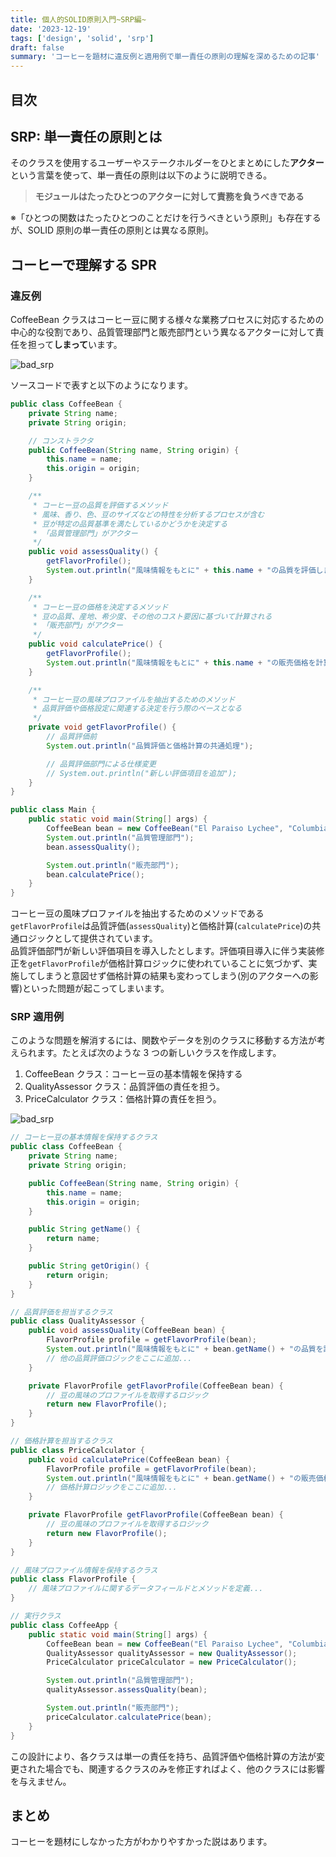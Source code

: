 ```yaml
---
title: 個人的SOLID原則入門~SRP編~
date: '2023-12-19'
tags: ['design', 'solid', 'srp']
draft: false
summary: 'コーヒーを題材に違反例と適用例で単一責任の原則の理解を深めるための記事'
---
```


## 目次

<TOCInline toc={props.toc} exclude="目次" toHeading={3} />

## SRP: 単一責任の原則とは

そのクラスを使用するユーザーやステークホルダーをひとまとめにした**アクター**という言葉を使って、単一責任の原則は以下のように説明できる。

> **モジュールはたったひとつのアクターに対して責務を負うべきである**

※「ひとつの関数はたったひとつのことだけを行うべきという原則」も存在するが、SOLID 原則の単一責任の原則とは異なる原則。

## コーヒーで理解する SPR

### 違反例

CoffeeBean クラスはコーヒー豆に関する様々な業務プロセスに対応するための中心的な役割であり、品質管理部門と販売部門という異なるアクターに対して責任を担って**しまって**います。

![bad_srp](/static/images/design/solid/single_responsibility/bad_srp.png)

ソースコードで表すと以下のようになります。

```java
public class CoffeeBean {
    private String name;
    private String origin;

    // コンストラクタ
    public CoffeeBean(String name, String origin) {
        this.name = name;
        this.origin = origin;
    }

    /**
     * コーヒー豆の品質を評価するメソッド
     * 風味、香り、色、豆のサイズなどの特性を分析するプロセスが含む
     * 豆が特定の品質基準を満たしているかどうかを決定する
     * 「品質管理部門」がアクター
     */
    public void assessQuality() {
        getFlavorProfile();
        System.out.println("風味情報をもとに" + this.name + "の品質を評価しました");
    }

    /**
     * コーヒー豆の価格を決定するメソッド
     * 豆の品質、産地、希少度、その他のコスト要因に基づいて計算される
     * 「販売部門」がアクター
     */
    public void calculatePrice() {
        getFlavorProfile();
        System.out.println("風味情報をもとに" + this.name + "の販売価格を計算しました");
    }

    /**
     * コーヒー豆の風味プロファイルを抽出するためのメソッド
     * 品質評価や価格設定に関連する決定を行う際のベースとなる
     */
    private void getFlavorProfile() {
        // 品質評価前
        System.out.println("品質評価と価格計算の共通処理");

        // 品質評価部門による仕様変更
        // System.out.println("新しい評価項目を追加");
    }
}

public class Main {
    public static void main(String[] args) {
        CoffeeBean bean = new CoffeeBean("El Paraiso Lychee", "Columbia");
        System.out.println("品質管理部門");
        bean.assessQuality();

        System.out.println("販売部門");
        bean.calculatePrice();
    }
}
```

コーヒー豆の風味プロファイルを抽出するためのメソッドである`getFlavorProfile`は品質評価(`assessQuality`)と価格計算(`calculatePrice`)の共通ロジックとして提供されています。  
品質評価部門が新しい評価項目を導入したとします。評価項目導入に伴う実装修正を`getFlavorProfile`が価格計算ロジックに使われていることに気づかず、実施してしまうと意図せず価格計算の結果も変わってしまう(別のアクターへの影響)といった問題が起こってしまいます。

### SRP 適用例

このような問題を解消するには、関数やデータを別のクラスに移動する方法が考えられます。たとえば次のような 3 つの新しいクラスを作成します。

1. CoffeeBean クラス：コーヒー豆の基本情報を保持する
2. QualityAssessor クラス：品質評価の責任を担う。
3. PriceCalculator クラス：価格計算の責任を担う。

![bad_srp](/static/images/design/solid/single_responsibility/good_srp.png)

```java
// コーヒー豆の基本情報を保持するクラス
public class CoffeeBean {
    private String name;
    private String origin;

    public CoffeeBean(String name, String origin) {
        this.name = name;
        this.origin = origin;
    }

    public String getName() {
        return name;
    }

    public String getOrigin() {
        return origin;
    }
}

// 品質評価を担当するクラス
public class QualityAssessor {
    public void assessQuality(CoffeeBean bean) {
        FlavorProfile profile = getFlavorProfile(bean);
        System.out.println("風味情報をもとに" + bean.getName() + "の品質を評価しました");
        // 他の品質評価ロジックをここに追加...
    }

    private FlavorProfile getFlavorProfile(CoffeeBean bean) {
        // 豆の風味のプロファイルを取得するロジック
        return new FlavorProfile();
    }
}

// 価格計算を担当するクラス
public class PriceCalculator {
    public void calculatePrice(CoffeeBean bean) {
        FlavorProfile profile = getFlavorProfile(bean);
        System.out.println("風味情報をもとに" + bean.getName() + "の販売価格を計算しました");
        // 価格計算ロジックをここに追加...
    }

    private FlavorProfile getFlavorProfile(CoffeeBean bean) {
        // 豆の風味のプロファイルを取得するロジック
        return new FlavorProfile();
    }
}

// 風味プロファイル情報を保持するクラス
public class FlavorProfile {
    // 風味プロファイルに関するデータフィールドとメソッドを定義...
}

// 実行クラス
public class CoffeeApp {
    public static void main(String[] args) {
        CoffeeBean bean = new CoffeeBean("El Paraiso Lychee", "Columbia");
        QualityAssessor qualityAssessor = new QualityAssessor();
        PriceCalculator priceCalculator = new PriceCalculator();

        System.out.println("品質管理部門");
        qualityAssessor.assessQuality(bean);

        System.out.println("販売部門");
        priceCalculator.calculatePrice(bean);
    }
}
```

この設計により、各クラスは単一の責任を持ち、品質評価や価格計算の方法が変更された場合でも、関連するクラスのみを修正すればよく、他のクラスには影響を与えません。

## まとめ

コーヒーを題材にしなかった方がわかりやすかった説はあります。

